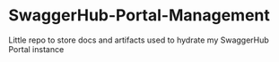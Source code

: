 # SwaggerHub-Portal-Management
Little repo to store docs and artifacts used to hydrate my SwaggerHub Portal instance
